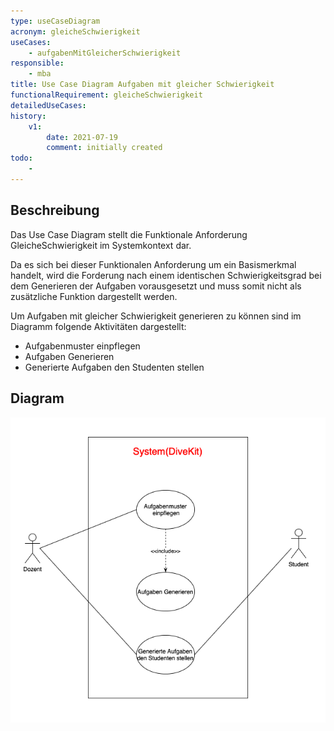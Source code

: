 ```yaml
---
type: useCaseDiagram
acronym: gleicheSchwierigkeit
useCases:
    - aufgabenMitGleicherSchwierigkeit
responsible: 
    - mba
title: Use Case Diagram Aufgaben mit gleicher Schwierigkeit 
functionalRequirement: gleicheSchwierigkeit
detailedUseCases:
history:
    v1:
        date: 2021-07-19
        comment: initially created
todo: 
    - 
---
```


## Beschreibung

Das Use Case Diagram stellt die Funktionale Anforderung GleicheSchwierigkeit im Systemkontext dar.

Da es sich bei dieser Funktionalen Anforderung um ein Basismerkmal handelt, wird die Forderung nach einem identischen Schwierigkeitsgrad bei dem Generieren der Aufgaben vorausgesetzt und muss somit nicht als zusätzliche Funktion dargestellt werden.

Um Aufgaben mit gleicher Schwierigkeit generieren zu können sind im Diagramm folgende Aktivitäten dargestellt:
* Aufgabenmuster einpflegen
* Aufgaben Generieren
* Generierte Aufgaben den Studenten stellen

## Diagram

![useCaseDiagrammGleicheSchwierigkeit](./diagrams/useCaseGleicheSchwierigkeit.png)


